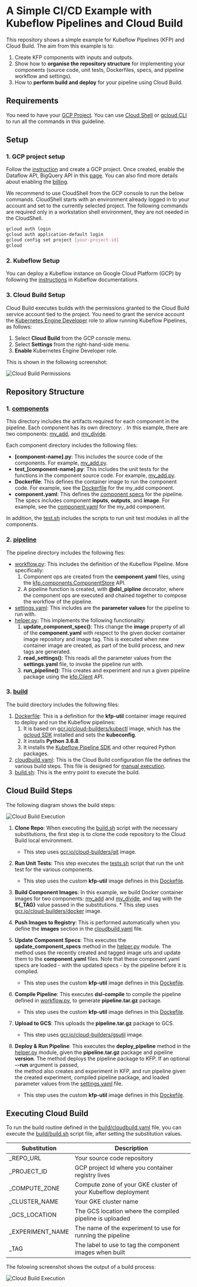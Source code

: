# A Simple CI/CD Example with Kubeflow Pipelines and Cloud Build

This repository shows a simple example for Kubeflow Pipelines (KFP) and
Cloud Build. The aim from this example is to:
1. Create KFP components with inputs and outputs.
2. Show how to **organise the repository structure** for implementing your 
components (source code, unit tests, Dockerfiles, specs, and pipeline workflow and settings).
2. How to **perform build and deploy** for your pipeline using Cloud Build. 

## Requirements

You need to have your [GCP Project](https://cloud.google.com/resource-manager/docs/creating-managing-projects).
You can use [Cloud Shell](https://cloud.google.com/shell/docs/quickstart) 
or [gcloud CLI](https://cloud.google.com/sdk/) to run all the commands in this
guideline.

## Setup 

### 1. GCP project setup

Follow the [instruction](https://cloud.google.com/resource-manager/docs/creating-managing-projects) and create a GCP project. 
Once created, enable the Dataflow API, BigQuery API in this [page](https://console.developers.google.com/apis/enabled).
You can also find more details about enabling the [billing](https://cloud.google.com/billing/docs/how-to/modify-project?#enable-billing).

We recommend to use CloudShell from the GCP console to run the below commands.
CloudShell starts with an environment already logged in to your account and set
to the currently selected project. The following commands are required only in a
workstation shell environment, they are not needed in the CloudShell. 

```bash
gcloud auth login
gcloud auth application-default login
gcloud config set project [your-project-id]
gcloud
```

### 2. Kubeflow Setup
You can deploy a Kubeflow instance on Google Cloud Platform (GCP) 
by following the [instructions](https://www.kubeflow.org/docs/gke/deploy/) 
in Kubeflow documentations.

### 3. Cloud Build Setup
Cloud Build executes builds with the permissions granted to the Cloud Build 
service account tied to the project. 
You need to grant the service account the [Kubernetes Engine Developer](https://console.cloud.google.com/iam-admin/roles/details/roles<container.developer?folder=&organizationId=) 
role to allow running Kubeflow Pipelines, as follows:
1. Select **Cloud Build** from the GCP console menu.
2. Select **Settings** from the right-hand-side menu.
3. **Enable** Kubernetes Engine Developer role.

This is shown in the following screenshot:

![Cloud Build Permissions](resources/cloudbuild-permission.png)

## Repository Structure

### 1. [components](components)
This directory includes the artifacts required for each component in the pipeline.
Each component has its own directory: **<component-name>**. In this example, 
there are two components: [my_add](components/my_add), 
and [my_divide](components/my_divide). 

Each component directory includes the following files:
* **[component-name].py**: This includes the source code of the components. 
For example, [my_add.py](components/my_add/my_add.py).
* **test_[component-name].py**: This includes the unit tests for the functions
in the component source code. For example, [my_add.py](components/my_add/may_add.py).
* **Dockerfile**: This defines the container image to run the component code.
For example, see the [Dockerfile](components/my_add/Dockerfile) for the
my_add component.
* **component.yaml**: This defines the [component specs](https://www.kubeflow.org/docs/pipelines/reference/component-spec/) 
for the pipeline. The specs includes component **inputs**, **outputs**, and **image**.
For example, see the [component.yaml](components/my_add/component.yaml) for the
my_add component.

In addition, the [test.sh](components/tests.sh) includes the scripts to run 
unit test modules in all the components.

### 2. [pipeline](pipeline)

The pipeline directory includes the following fies:
* [workflow.py](pipeline/workflow.py): This includes the definition of the Kubeflow Pipeline.
More specifically:
    1. Component ops are created from the **component.yaml** files, 
using the [kfp.components.ComponentStore](https://kubeflow-pipelines.readthedocs.io/en/latest/source/kfp.components.html#kfp.components.ComponentStore)
API.
    2. A pipeline function is created, with **@dsl_pipline** decorator, 
where the component ops are executed and chained together to compose the workflow of the pipeline.
* [settings.yaml](pipeline/settings.yaml): This includes are the **parameter values**
for the pipeline to run with.
* [helper.py](pipeline/helper.py): This implements the following functionality:
    1. **update_component_spec()**: This change the **image** 
    property of all of the **component.yaml** with respect to the given docker 
    container image repository and image tag. This is executed when new container 
    image are created, as part of the build process, and new tags are generated.
    2. **read_settings()**: This reads all the parameter values from the **settings.yaml**
    file, to invoke the pipeline run with.
    3. **run_pipeline()**: This creates and experiment and run a given pipeline 
    package using the [kfp.Client](https://kubeflow-pipelines.readthedocs.io/en/latest/source/kfp.client.html)
    API.
### 3. [build](build)
The build directory includes the following files:
1. [Dockerfile](build/Dockerfile): This is a definition for the **kfp-util** container image required
to deploy and run the Kubeflow pipelines:
    1. It is based on [gcr.io/cloud-builders/kubectl](https://github.com/GoogleCloudPlatform/cloud-builders/tree/master/kubectl)
    image, which has the [gcloud SDK](https://cloud.google.com/sdk/install) installed and sets the **kubeconfig**.
    2. It installs **Python 3.6.8**.
    3. It installs the [Kubeflow Pipeline SDK](https://www.kubeflow.org/docs/pipelines/sdk/install-sdk/) and other required Python packages. 
2. [cloudbuild.yaml](build/cloudbuild.yaml): This is the Cloud Build configuration file
the defines the various build steps. This file is designed for [manual execution](https://cloud.google.com/cloud-build/docs/running-builds/start-build-manually).
3. [build.sh](build/build.sh): This is the entry point to execute the build.

## Cloud Build Steps

The following diagram shows the build steps:

![Cloud Build Execution](resources/cloudbuild-steps.png)

1. **Clone Repo**: When executing the [build.sh](build/build.sh) script with the necessary 
substitutions, the first step is to clone the code repository to the Cloud Build
local environment. 
    * This step uses [gcr.io/cloud-builders/git](https://github.com/GoogleCloudPlatform/cloud-builders/tree/master/git) image.
2. **Run Unit Tests**: This step executes the [tests.sh](components/tests.sh) 
script that run the unit test for the various components.
    * This step uses the custom **kfp-util** image defines in this [Dockefile](build/Dockerfile).
3. **Build Component Images**: In this example, we build Docker container images 
    for two components: [my_add](components/my_add/Dockerfile) 
    and [my_divide](components/my_divide/Dockerfile), 
    and tag with the **${_TAG}** value passed in the substitutions. 
        * This step uses [gcr.io/cloud-builders/docker](https://github.com/GoogleCloudPlatform/cloud-builders/tree/master/docker) image.
4. **Push Images to Registry**: This is performed automatically when you define 
the **images** section in the [cloudbuild.yaml](build/cloudbuild.yaml) file.

5. **Update Component Specs**: This executes the **update_component_specs** method
in the [helper.py](pipeline/helper.py) module. The method uses the recently created and tagged image urls 
and update them to the **component.yaml** files. Note that these component.yaml specs
are loaded - with the updated specs - by the pipeline before it is complied.
    * This step uses the custom **kfp-util** image defines in this [Dockefile](build/Dockerfile).

6. **Compile Pipeline**: This executes **dsl-compile** to compile the pipeline 
defined in [workflow.py](pipeline/workflow.py), to generate **pipeline.tar.gz** package.
    * This step uses the custom **kfp-util** image defines in this [Dockefile](build/Dockerfile).

7. **Upload to GCS**: This uploads the **pipeline.tar.gz** package to GCS.
    * This step uses [gcr.io/cloud-builders/gsutil](https://github.com/GoogleCloudPlatform/cloud-builders/tree/master/gsutil) image.

8. **Deploy & Run Pipeline**: This executes the **deploy_pipeline** method
in the [helper.py](pipeline/helper.py) module, given the **pipeline.tar.gz** package and pipeline **version**. 
The method deploys the pipeline package to KFP. If an optional **--run** argument is passed,  
the method also creates and experiment in KFP, and run pipeline given the 
created experiment, compiled pipeline package, and loaded parameter values from the [settings.yaml](pipeline/settings.yaml) file.
    * This step uses the custom **kfp-util** image defines in this [Dockefile](build/Dockerfile).
    
## Executing Cloud Build

To run the build routine defined in the [build/cloudbuild.yaml](build/cloudbuild.yaml) file, 
you can execute the [build/build.sh](build/build.sh) script file, 
after setting the substitution values. 

| Substitution    | Description  |
|-----------------|--------------|
| _REPO_URL       | Your source code repository  |
| _PROJECT_ID     | GCP project Id where you container registry lives  |
| _COMPUTE_ZONE   | Compute zone of your GKE cluster of your Kubeflow deployment |
| _CLUSTER_NAME   | Your GKE cluster name |
| _GCS_LOCATION   | The GCS location where the compiled pipeline is uploaded |
| _EXPERIMENT_NAME| The name of the experiment to use for running the pipeline |
| _TAG            | The label to use to tag the component images when built |

The folowing screenshot shows the output of a build process:

![Cloud Build Execution](resources/cloudbuild-exe.png)
